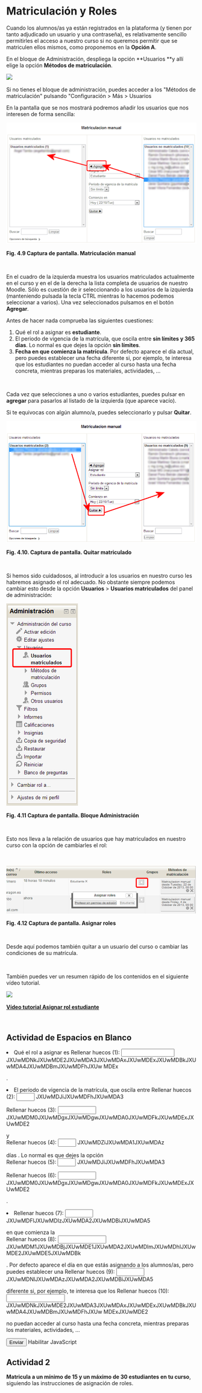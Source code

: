 
# Matriculación y Roles

Cuando los alumnos/as ya están registrados en la plataforma (y tienen por tanto adjudicado un usuario y una contraseña), es relativamente sencillo permitirles el acceso a nuestro curso si no queremos permitir que se matriculen ellos mismos, como proponemos en la **Opción A**.

En el bloque de Administración, despliega la opción **Usuarios **y allí elige la opción **Métodos de matriculación**.

![](/assets/Selección_186.png)

Si no tienes el bloque de administración, puedes acceder a los "Métodos de matriculación" pulsando "Configuración > Más > Usuarios


En la pantalla que se nos mostrará podremos añadir los usuarios que nos interesen de forma sencilla:


![](img/matriculacion_manual.png)

**Fig. 4.9 Captura de pantalla. Matriculación manual**

 

En el cuadro de la izquierda muestra los usuarios matriculados actualmente en el curso y en el de la derecha la lista completa de usuarios de nuestro Moodle. Sólo es cuestión de ir seleccionando a los usuarios de la izquierda (manteniendo pulsada la tecla CTRL mientras lo hacemos podemos seleccionar a varios). Una vez seleccionados pulsamos en el botón **Agregar**. 

Antes de hacer nada comprueba las siguientes cuestiones:

1. Qué el rol a asignar es ****estudiante****.
1. El periodo de vigencia de la matrícula, que oscila entre ****sin límites y 365 días****. Lo normal es que dejes la opción ****sin límites****.
1. ****Fecha en que comienza la matrícula****. Por defecto aparece el día actual, pero puedes establecer una fecha diferente si, por ejemplo, te interesa que los estudiantes no puedan acceder al curso hasta una fecha concreta, mientras preparas los materiales, actividades, …

 

Cada vez que selecciones a uno o varios estudiantes, puedes pulsar en ****agregar**** para pasarlos al listado de la izquierda (que aparece vacío).

Si te equivocas con algún alumno/a, puedes seleccionarlo y pulsar **Quitar**.


![](img/7175697461725f6d617472c3ad63756c61.png)

**Fig. 4.10. Captura de pantalla. Quitar matriculado**

 

Si hemos sido cuidadosos, al introducir a los usuarios en nuestro curso les habremos asignado el rol adecuado. No obstante siempre podemos cambiar esto desde la opción **Usuarios** &gt; **Usuarios matriculados** del panel de administración:


![](img/opcion_usuarios_matriculados.png)

**Fig. 4.11 Captura de pantalla. Bloque Administración**

 

Esto nos lleva a la relación de usuarios que hay matriculados en nuestro curso con la opción de cambiarles el rol:

 


![](img/cambiar_rol.png)

**Fig. 4.12 Captura de pantalla. Asignar roles**

 

Desde aquí podemos también quitar a un usuario del curso o cambiar las condiciones de su matrícula.

 

También puedes ver un resumen rápido de los contenidos en el siguiente vídeo tutorial.


![](706f72746164615f64656c5f766964656f7475746f7269616c5f6d6174726963756c616369c3b36e.png)

[**Vídeo tutorial Asignar rol estudiante**](videotutorial_matriculacion.swf)

 

## Actividad de Espacios en Blanco

<li>Qué el rol a asignar es  
<label class="sr-av" for="clozeBlank117_22.0">Rellenar huecos (1):</label>
<input class="autocomplete-off" id="clozeBlank117_22.0" style="width:10em" type="text" value=""/>
JXUwMDNkJXUwMDE2JXUwMDA3JXUwMDAxJXUwMDExJXUwMDBkJXUwMDA4JXUwMDBmJXUwMDFhJXUw
MDEx

 .</li>
<li>El periodo de vigencia de la matrícula, que oscila entre  
<label class="sr-av" for="clozeBlank117_22.1">Rellenar huecos (2):</label>
<input class="autocomplete-off" id="clozeBlank117_22.1" style="width:3em" type="text" value=""/>
JXUwMDJiJXUwMDFhJXUwMDA3

<label class="sr-av" for="clozeBlank117_22.2">Rellenar huecos (3):</label>
<input class="autocomplete-off" id="clozeBlank117_22.2" style="width:7em" type="text" value=""/>
JXUwMDM0JXUwMDgxJXUwMDgwJXUwMDA0JXUwMDFkJXUwMDExJXUwMDE2

   y   
<label class="sr-av" for="clozeBlank117_22.3">Rellenar huecos (4):</label>
<input class="autocomplete-off" id="clozeBlank117_22.3" style="width:3em" type="text" value=""/>
JXUwMDZiJXUwMDA1JXUwMDAz

   días . Lo normal es que dejes la opción  
<label class="sr-av" for="clozeBlank117_22.4">Rellenar huecos (5):</label>
<input class="autocomplete-off" id="clozeBlank117_22.4" style="width:3em" type="text" value=""/>
JXUwMDJiJXUwMDFhJXUwMDA3

<label class="sr-av" for="clozeBlank117_22.5">Rellenar huecos (6):</label>
<input class="autocomplete-off" id="clozeBlank117_22.5" style="width:7em" type="text" value=""/>
JXUwMDM0JXUwMDgxJXUwMDgwJXUwMDA0JXUwMDFkJXUwMDExJXUwMDE2

 .</li>
<li>
<label class="sr-av" for="clozeBlank117_22.6">Rellenar huecos (7):</label>
<input class="autocomplete-off" id="clozeBlank117_22.6" style="width:5em" type="text" value=""/>
JXUwMDFlJXUwMDIzJXUwMDA2JXUwMDBiJXUwMDA5

   en   que   comienza   la   
<label class="sr-av" for="clozeBlank117_22.7">Rellenar huecos (8):</label>
<input class="autocomplete-off" id="clozeBlank117_22.7" style="width:9em" type="text" value=""/>
JXUwMDM1JXUwMDBjJXUwMDE1JXUwMDA2JXUwMDlmJXUwMDhlJXUwMDE2JXUwMDE5JXUwMDBk

 .
	Por defecto aparece el día en que estás asignando a los alumnos/as,
	pero puedes establecer una 
<label class="sr-av" for="clozeBlank117_22.8">Rellenar huecos (9):</label>
<input class="autocomplete-off" id="clozeBlank117_22.8" style="width:5em" type="text" value=""/>
JXUwMDNlJXUwMDAzJXUwMDA2JXUwMDBiJXUwMDA5

 diferente si, por ejemplo, te interesa
	que los 
<label class="sr-av" for="clozeBlank117_22.9">Rellenar huecos (10):</label>
<input class="autocomplete-off" id="clozeBlank117_22.9" style="width:11em" type="text" value=""/>
JXUwMDNkJXUwMDE2JXUwMDA3JXUwMDAxJXUwMDExJXUwMDBkJXUwMDA4JXUwMDBmJXUwMDFhJXUw
MDExJXUwMDE2

 no puedan acceder al curso hasta una fecha
	concreta, mientras preparas los materiales, actividades, …</li>


<input class="button" id="submit117_22" name="submit117_22" type="submit" value="Enviar"/>
<input id="restart117_22" name="restart117_22" onclick="$exe.cloze.restart('117_22')" style="display:none" type="button" value="Reiniciar"/>
<input id="showAnswersButton117_22" name="117_22showAnswersButton" onclick="$exe.cloze.fillInputs('117_22')" style="display:none" type="button" value="Mostrar las respuestas"/>
Habilitar JavaScript


## Actividad 2

**Matricula a un mínimo de 15 y un máximo de 30 estudiantes en tu curso**, siguiendo las instrucciones de asignación de roles. 
